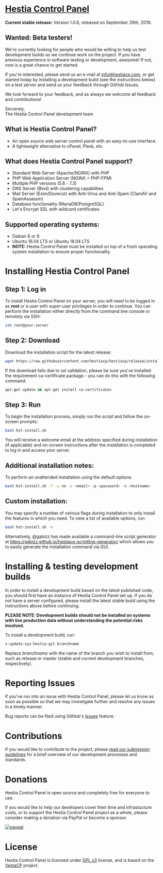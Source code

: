 [Hestia Control Panel](https://www.hestiacp.com/)
==================================================
**Current stable release:** Version 1.0.6, released on September 26th, 2019.

**Wanted:** Beta testers! 
---------------------------- 
We're currently looking for people who would be willing to help us test development builds as we continue work on the project. If you have previous experience in software testing or development, awesome! If not, now is a great chance to get started.

If you're interested, please send us an e-mail at info@hestiacp.com, or get started today by installing a development build (see the instructions below) on a test server and send us your feedback through GitHub Issues. 

We look forward to your feedback, and as always we welcome all feedback and contributions!

Sincerely,<br>
The Hestia Control Panel development team

What is Hestia Control Panel?
----------------------------
* An open source web server control panel with an easy-to-use interface.
* A lightweight alternative to cPanel, Plesk, etc.

What does Hestia Control Panel support?
----------------------------
* Standard Web Server (Apache/NGINX) with PHP
* PHP Web Application Server (NGINX + PHP-FPM)
* Multiple PHP versions (5.6 - 7.3)
* DNS Server (Bind) with clustering capabilities
* Mail Server (Exim/Dovecot) with Anti-Virus and Anti-Spam (ClamAV and SpamAssassin)
* Database functionality (MariaDB/PostgreSQL)
* Let's Encrypt SSL with wildcard certificates

Supported operating systems:
----------------------------
* Debian 8 or 9
* Ubuntu 16.04 LTS or Ubuntu 18.04 LTS
* **NOTE:** Hestia Control Panel must be installed on top of a fresh operating system installation to ensure proper functionality.

Installing Hestia Control Panel
============================
## Step 1: Log in
To install Hestia Control Panel on your server, you will need to be logged in as **root** or a user with super-user privileges in order to continue. You can perform the installation either directly from the command line console or remotely via SSH:
```bash
ssh root@your.server
```
## Step 2: Download
Download the installation script for the latest release:
```bash
wget https://raw.githubusercontent.com/hestiacp/hestiacp/release/install/hst-install.sh
```
If the download fails due to ssl validation, please be sure you've installed the requirement ca-certificate package - you can do this with the following command:
```bash
apt-get update && apt-get install ca-certificates
```

## Step 3: Run
To begin the installation process, simply run the script and follow the on-screen prompts:
```bash
bash hst-install.sh
```
You will receive a welcome email at the address specified during installation (if applicable) and on-screen instructions after the installation is completed to log in and access your server.

## Additional installation notes:
To perform an unattended installation using the default options:
```bash
bash hst-install.sh -f -y no -e <email> -p <password> -s <hostname>
```
## Custom installation:
You may specify a number of various flags during installation to only install the features in which you need. To view a list of available options, run:
```bash
bash hst-install.sh -h
```
Alternatively, @gabizz has made available a command-line script generator at https://gabizz.github.io/hestiacp-scriptline-generator/ which allows you to easily generate the installation command via GUI.

Installing & testing development builds
=============================
In order to install a development build based on the latest published code, you should first have an instance of Hestia Control Panel set up. If you do not have a server configured, please install the latest stable build using the instructions above before continuing.

**PLEASE NOTE: Development builds should not be installed on systems with live production data without understanding the potential risks involved.**

To install a development build, run:
```bash
v-update-sys-hestia-git branchname
```
Replace *branchname* with the name of the branch you wish to install from, such as release or master (stable and current development branches, respectively). 

Reporting Issues
=============================
If you've run into an issue with Hestia Control Panel, please let us know as soon as possible so that we may investigate further and resolve any issues in a timely manner.

Bug reports can be filed using GitHub's [Issues](https://github.com/hestiacp/hestiacp/issues) feature.

Contributions
=============================
If you would like to contribute to the project, please [read our submission guidelines](https://github.com/hestiacp/hestiacp/blob/master/CONTRIBUTING.md) for a brief overview of our development processes and standards.

Donations
=============================
Hestia Control Panel is open source and completely free for everyone to use.

If you would like to help our developers cover their time and infrastucture costs, or to support the Hestia Control Panel project as a whole, please consider making a donation via PayPal or become a sponsor.

[![paypal](https://www.paypalobjects.com/en_US/i/btn/btn_donateCC_LG.gif)](https://www.paypal.com/cgi-bin/webscr?cmd=_s-xclick&hosted_button_id=ST87LQH2CHGLA)

License
=============================
Hestia Control Panel is licensed under [GPL v3](https://github.com/hestiacp/hestiacp/blob/master/LICENSE) license, and is based on the [VestaCP](https://www.vestacp.com/) project.<br>